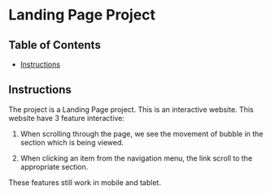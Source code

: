 # Landing Page Project

## Table of Contents

-   [Instructions](#instructions)

## Instructions

The project is a Landing Page project. This is an interactive website. This website have 3 feature interactive:

1. When scrolling through the page, we see the movement of bubble in the section which is being viewed.

2. When clicking an item from the navigation menu, the link scroll to the appropriate section.

These features still work in mobile and tablet.
